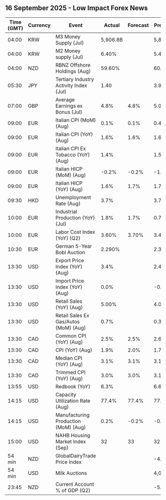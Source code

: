## 16 September 2025 - Low Impact Forex News

| Time (GMT) | Currency | Event | Actual | Forecast | Previous |
|------|----------|-------|--------|----------|----------|
| 04:00 | KRW | M3 Money Supply (Jul) | 5,906.8B |  | 5,851.1B |
| 04:00 | KRW | M2 Money supply (Jul) | 6.40% |  | 5.40% |
| 04:00 | NZD | RBNZ Offshore Holdings (Aug) | 59.60% |  | 60.80% |
| 05:30 | JPY | Tertiary Industry Activity Index (Jul) | 1.40 |  | 3.90 |
| 07:00 | GBP | Average Earnings ex Bonus (Jul) | 4.8% | 4.8% | 5.0% |
| 09:00 | EUR | Italian CPI (MoM) (Aug) | 0.1% | 0.1% | 0.4% |
| 09:00 | EUR | Italian CPI (YoY) (Aug) | 1.6% | 1.6% | 1.6% |
| 09:00 | EUR | Italian CPI Ex Tobacco (YoY) (Aug) | 1.4% |  | 1.5% |
| 09:00 | EUR | Italian HICP (MoM) (Aug) | -0.2% | -0.2% | -1.0% |
| 09:00 | EUR | Italian HICP (YoY) (Aug) | 1.6% | 1.7% | 1.7% |
| 09:30 | HKD | Unemployment Rate (Aug) | 3.7% |  | 3.7% |
| 10:00 | EUR | Industrial Production (YoY) (Jul) | 1.8% | 1.7% | 0.7% |
| 10:00 | EUR | Labor Cost Index (YoY) (Q2) | 3.60% | 3.70% | 3.40% |
| 10:30 | EUR | German 5-Year Bobl Auction | 2.290% |  | 2.320% |
| 13:30 | USD | Export Price Index (YoY) (Aug) | 3.4% |  | 2.4% |
| 13:30 | USD | Import Price Index (YoY) (Aug) | 0.0% |  | -0.2% |
| 13:30 | USD | Retail Sales (YoY) (Aug) | 5.00% |  | 4.09% |
| 13:30 | USD | Retail Sales Ex Gas/Autos (MoM) (Aug) | 0.7% |  | 0.3% |
| 13:30 | CAD | Common CPI (YoY) (Aug) | 2.5% | 2.5% | 2.6% |
| 13:30 | CAD | CPI (YoY) (Aug) | 1.9% | 2.0% | 1.7% |
| 13:30 | CAD | Median CPI (YoY) (Aug) | 3.1% | 3.1% | 3.1% |
| 13:30 | CAD | Trimmed CPI (YoY) (Aug) | 3.0% | 3.0% | 3.1% |
| 13:55 | USD | Redbook (YoY) | 6.3% |  | 6.6% |
| 14:15 | USD | Capacity Utilization Rate (Aug) | 77.4% | 77.4% | 77.4% |
| 14:15 | USD | Manufacturing Production (MoM) (Aug) | 0.2% | -0.2% | -0.1% |
| 15:00 | USD | NAHB Housing Market Index (Sep) | 32 | 33 | 32 |
| 54 min | NZD | GlobalDairyTrade Price Index |  |  | -4.3% |
| 54 min | USD | Milk Auctions |  |  | 4,043.0 |
| 23:45 | NZD | Current Account % of GDP (Q2) |  |  | -5.70% |
